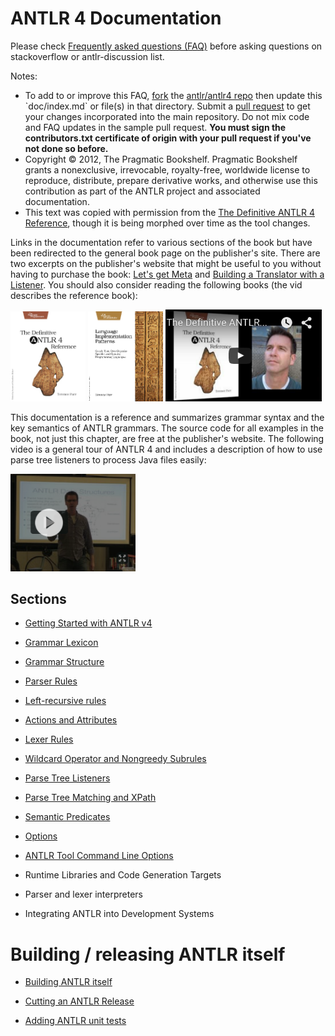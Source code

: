 # ANTLR 4 Documentation

Please check [Frequently asked questions (FAQ)](faq/index.md) before asking questions on stackoverflow or antlr-discussion list.

Notes:
<ul>
<li>To add to or improve this FAQ, <a href=https://help.github.com/articles/fork-a-repo>fork</a> the <a href=https://github.com/antlr/antlr4>antlr/antlr4 repo</a> then update this `doc/index.md` or file(s) in that directory.  Submit a <a href=https://help.github.com/articles/creating-a-pull-request>pull request</a> to get your changes incorporated into the main repository. Do not mix code and FAQ updates in the sample pull request. <b>You must sign the contributors.txt certificate of origin with your pull request if you've not done so before.</b></li>

<li>Copyright © 2012, The Pragmatic Bookshelf.  Pragmatic Bookshelf grants a nonexclusive, irrevocable, royalty-free, worldwide license to reproduce, distribute, prepare derivative works, and otherwise use this contribution as part of the ANTLR project and associated documentation.</li>

<li>This text was copied with permission from the <a href=http://pragprog.com/book/tpantlr2/the-definitive-antlr-4-reference>The Definitive ANTLR 4 Reference</a>, though it is being morphed over time as the tool changes.</li>
</ul>

Links in the documentation refer to various sections of the book but have been redirected to the general book page on the publisher's site. There are two excerpts on the publisher's website that might be useful to you without having to purchase the book: [Let's get Meta](http://media.pragprog.com/titles/tpantlr2/picture.pdf) and [Building a Translator with a Listener](http://media.pragprog.com/titles/tpantlr2/listener.pdf). You should also consider reading the following books (the vid describes the reference book):

<a href=""><img src=images/tpantlr2.png width=120></a>
<a href=""><img src=images/tpdsl.png width=120></a>
<a href="https://www.youtube.com/watch?v=OAoA3E-cyug"><img src=images/teronbook.png width=250></a>
                 
This documentation is a reference and summarizes grammar syntax and the key semantics of ANTLR grammars. The source code for all examples in the book, not just this chapter, are free at the publisher's website. The following video is a general tour of ANTLR 4 and includes a description of how to use parse tree listeners to process Java files easily:

<a href="https://vimeo.com/59285751"><img src=images/tertalk.png width=200></a>

## Sections

* [Getting Started with ANTLR v4](getting-started.md)

* [Grammar Lexicon](lexicon.md)

* [Grammar Structure](grammars.md)

* [Parser Rules](parser-rules.md)

* [Left-recursive rules](left-recursion.md)

* [Actions and Attributes](actions.md)

* [Lexer Rules](lexer-rules.md)

* [Wildcard Operator and Nongreedy Subrules](wildcard.md)

* [Parse Tree Listeners](listeners.md)

* [Parse Tree Matching and XPath](tree-matching.md)

* [Semantic Predicates](predicates.md)

* [Options](options.md)

* [ANTLR Tool Command Line Options](tool-options.md)

* Runtime Libraries and Code Generation Targets

* Parser and lexer interpreters

* Integrating ANTLR into Development Systems

# Building / releasing ANTLR itself

* [Building ANTLR itself](building-antlr.md)

* [Cutting an ANTLR Release](releasing-antlr.md)

* [Adding ANTLR unit tests](adding-tests.md)
